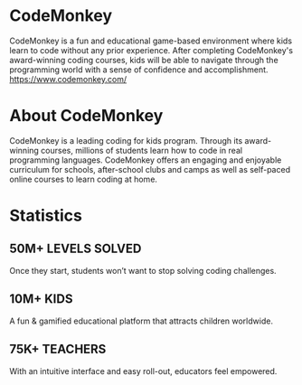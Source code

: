 # CodeMonkey
CodeMonkey is a fun and educational game-based environment where kids learn to code without any prior experience. After completing CodeMonkey's award-winning coding courses, kids will be able to navigate through the programming world with a sense of confidence and accomplishment. 
https://www.codemonkey.com/
# About CodeMonkey
CodeMonkey is a leading coding for kids program. Through its award-winning courses, millions of students learn how to code in real programming languages. CodeMonkey offers an engaging and enjoyable curriculum for schools, after-school clubs and camps as well as self-paced online courses to learn coding at home.
# Statistics 
## 50M+ LEVELS SOLVED
Once they start, students won’t want to stop solving coding challenges.

## 10M+ KIDS
A fun & gamified educational platform that attracts children worldwide.

## 75K+ TEACHERS
With an intuitive interface and easy roll-out, educators feel empowered.
